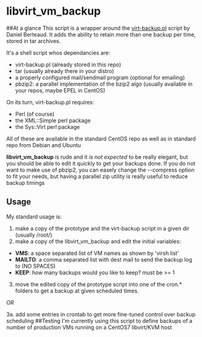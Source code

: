 # libvirt_vm_backup
##At a glance
This script is a wrapper around the [virt-backup.pl](http://gitweb.firewall-services.com/?p=virt-backup;a=summary) script by Daniel Berteaud. It adds the ability to retain more than one backup per time, stored in tar archives.

It's a shell script whos dependancies are:
* virt-backup.pl (already stored in this repo)
* tar (usually already there in your distro)
* a properly configured mail/sendmail program (optional for emailing)
* pbzip2: a parallel implementation of the bzip2 algo (usually available in your repos, maybe EPEL in CentOS)

On its turn, virt-backup.pl requires:
* Perl (of course)
* the XML::Simple perl package
* the Sys::Virt perl package

All of these are available in the standard CentOS repo as well as in standard repo from Debian and Ubuntu

**libvirt_vm_backup** _is_ rude and it _is not expected_ to be really elegant, but you should be able to edit it quickly to get your backups done.
If you do not want to make use of pbzip2, you can easely change the --compress option to fit your needs, but having a parallel zip utility is really useful to reduce backup timings
## Usage
My standard usage is:

1. make a copy of the prototype and the virt-backup script in a given dir (usually /root/)
2. make a copy of the libvirt_vm_backup and edit the initial variables:
  * **VMS**: a space separated list of VM names as shown by 'virsh list'
  * **MAILTO**: a comma separated list with dest mail to send the backup log to (NO SPACES)
  * **KEEP**: how many backups would you like to keep? must be >= 1
3. move the edited copy of the prototype script into one of the cron.* folders to get a backup at given scheduled times.

_OR_

3a. add some entries in crontab to get more fine-tuned control over backup scheduling
##Testing
I'm currently using this script to define backups of a number of production VMs running on a CentOS7 libvirt/KVM host
 
